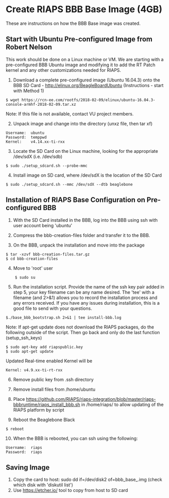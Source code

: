 # Create RIAPS BBB Base Image (4GB) 

These are instructions on how the BBB Base image was created.  

## Start with Ubuntu Pre-configured Image from Robert Nelson

This work should be done on a Linux machine or VM. We are starting with a pre-configured BBB Ubuntu image and modifying it to add the RT Patch kernel and any other customizations needed for RIAPS.

1. Download a complete pre-configured image (Ubuntu 16.04.3) onto the BBB SD Card - http://elinux.org/BeagleBoardUbuntu (Instructions - start with Method 1)

```
$ wget https://rcn-ee.com/rootfs/2018-02-09/elinux/ubuntu-16.04.3-console-armhf-2018-02-09.tar.xz
```

Note:  If this file is not available, contact VU project members.

2. Unpack image and change into the directory (unxz file, then tar xf)

```
Username:  ubuntu
Password:  temppwd
Kernel:    v4.14.xx-ti-rxx
```

3. Locate the SD Card on the Linux machine, looking for the appropriate /dev/sdX (i.e. /dev/sdb)

```
$ sudo ./setup_sdcard.sh --probe-mmc
```

4. Install image on SD card, where /dev/sdX is the location of the SD Card

```
$ sudo ./setup_sdcard.sh --mmc /dev/sdX --dtb beaglebone
```

## Installation of RIAPS Base Configuration on Pre-configured BBB

1. With the SD Card installed in the BBB, log into the BBB using ssh with user account being 'ubuntu'

2. Compress the bbb-creation-files folder and transfer it to the BBB. 

3. On the BBB, unpack the installation and move into the package

```
$ tar -xzvf bbb-creation-files.tar.gz
$ cd bbb-creation-files
```

4. Move to 'root' user

```
    $ sudo su
```

5. Run the installation script. Provide the name of the ssh key pair added in step 5, your key filename can be any name desired. The 'tee' with a filename (and 2>&1) allows you to record the installation process and any errors received. If you have any issues during installation, this is a good file to send with your questions.

```
$./base_bbb_bootstrap.sh 2>&1 | tee install-bbb.log
```

Note:  If apt-get update does not download the RIAPS packages, do the following outside of the script.  Then go back and only do the last function (setup_ssh_keys)

```
$ sudo apt-key add riapspublic.key 
$ sudo apt-get update
```

Updated Real-time enabled Kernel will be

```
Kernel: v4.9.xx-ti-rt-rxx
```

6. Remove public key from .ssh directory

7. Remove install files from /home/ubuntu

8. Place https://github.com/RIAPS/riaps-integration/blob/master/riaps-bbbruntime/riaps_install_bbb.sh in /home/riaps/ to allow updating of the RIAPS platform by script

9. Reboot the Beaglebone Black

```
$ reboot
```

10. When the BBB is rebooted, you can ssh using the following:

```
Username:  riaps
Password:  riaps
```

## Saving Image

1. Copy the card to host:  sudo dd if=/dev/disk2 of=bbb_base_<date>.img  (check which disk with 'diskutil list')
2. Use https://etcher.io/ tool to copy from host to SD card

